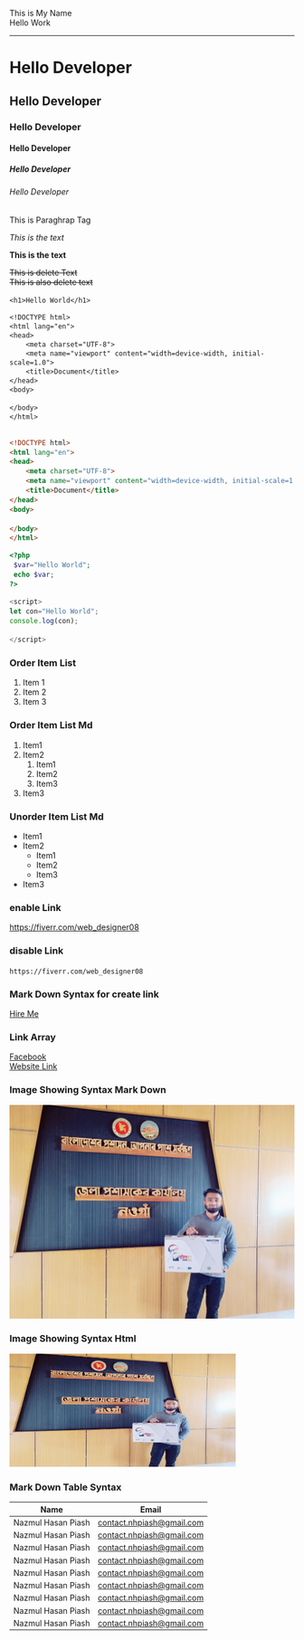 <!--This is Comment Markdownd -->
This is My Name  
Hello Work
<!-- 3 Underscore For Horizental Line-->
___
<!-- ! # Mean Heading One-->
# Hello Developer
## Hello Developer
### Hello Developer
#### Hello Developer
##### Hello Developer
###### Hello Developer

<p>This is Paraghrap Tag</p>
<!-- <i>This is Italic</i>   -->

_This is the text_

<!-- <i>This is Bold</i>   -->
__This is the text__  

<!-- <i>This is Delete</i>   -->
<del>This is delete Text</del>  
~~This is also delete text~~  

<!-- <i>This is Inline Code</i>   -->
`<h1>Hello World</h1>`
<!-- <i>This is Muliple-Inline Code</i>   -->
```
<!DOCTYPE html>
<html lang="en">
<head>
    <meta charset="UTF-8">
    <meta name="viewport" content="width=device-width, initial-scale=1.0">
    <title>Document</title>
</head>
<body>
    
</body>
</html>


```

<!-- <i>This is Muliple-Inline Code with format</i>   -->
```html
<!DOCTYPE html>
<html lang="en">
<head>
    <meta charset="UTF-8">
    <meta name="viewport" content="width=device-width, initial-scale=1.0">
    <title>Document</title>
</head>
<body>
    
</body>
</html>
```

```php
<?php
 $var="Hello World";
 echo $var;
?>
```
```javascript
<script>
let con="Hello World";
console.log(con);

</script>
```

### Order Item List
<ol>
<li>Item 1</li>
<li>Item 2</li>
<li>Item 3</li>
</ol>

### Order Item List Md
1. Item1
2. Item2
    1. Item1
    2. Item2
    3. Item3
3. Item3

### Unorder Item List Md
- Item1
- Item2
    - Item1
    - Item2
    - Item3
- Item3

### enable Link
https://fiverr.com/web_designer08
### disable Link
`https://fiverr.com/web_designer08`

### Mark Down Syntax for create link
[Hire Me](https://fiverr.com/web_designer08)

### Link Array 
[Facebook][fblink]  
[Website Link][weblink]  

[fblink]:[https://fiverr.com/web_designer08]

[weblink]:[https://fiverr.com/web_designer08]


### Image Showing Syntax Mark Down
![profile](./img/me.jpg)

### Image Showing Syntax Html
<img src="img/me.jpg" width="400px" height="200px">

### Mark Down Table Syntax
 | Name | Email|
 |------|------|
 |Nazmul Hasan Piash| contact.nhpiash@gmail.com|
 |Nazmul Hasan Piash| contact.nhpiash@gmail.com|
 |Nazmul Hasan Piash| contact.nhpiash@gmail.com|
 |Nazmul Hasan Piash| contact.nhpiash@gmail.com|
 |Nazmul Hasan Piash| contact.nhpiash@gmail.com|
 |Nazmul Hasan Piash| contact.nhpiash@gmail.com|
 |Nazmul Hasan Piash| contact.nhpiash@gmail.com|
 |Nazmul Hasan Piash| contact.nhpiash@gmail.com|
 |Nazmul Hasan Piash| contact.nhpiash@gmail.com|
    